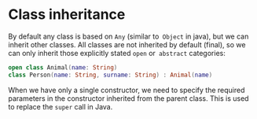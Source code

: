 # Class inheritance

By default any class is based on `Any` (similar to` Object` in java), but we can inherit other classes. All classes are not inherited by default (final), so we can only inherit those explicitly stated `open` or` abstract` categories:

```kotlin
open class Animal(name: String)
class Person(name: String, surname: String) : Animal(name)
```

When we have only a single constructor, we need to specify the required parameters in the constructor inherited from the parent class. This is used to replace the `super` call in Java.
